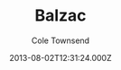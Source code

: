 ---
title: Balzac
github: https://github.com/coletownsend/balzac-for-jekyll
demo: https://gtat.me/
author: Cole Townsend
ssg:
  - Jekyll
cms:
  - No Cms
date: 2013-08-02T12:31:24.000Z
description: Your favorite AnchorCMS theme, now for Jekyll!
stale: true
disabled: true
disabled_reason: error checking demo url
---